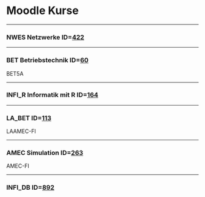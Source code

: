 # Moodle Kurse

---

### NWES Netzwerke ID=[422](https://moodle2.htlinn.ac.at/course/view.php?id=422)

---

### BET Betriebstechnik ID=[60](https://moodle2.htlinn.ac.at/course/view.php?id=60)
BET5A

---

### INFI_R Informatik mit R ID=[164](https://moodle2.htlinn.ac.at/course/view.php?id=164)

---

### LA_BET ID=[113](https://moodle2.htlinn.ac.at/course/view.php?id=113)
LAAMEC-FI

---

### AMEC Simulation ID=[263](https://moodle2.htlinn.ac.at/course/view.php?id=263)
AMEC-FI

---

### INFI_DB ID=[892](https://moodle2.htlinn.ac.at/course/view.php?id=892)


